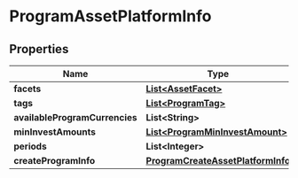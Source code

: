 # ProgramAssetPlatformInfo

## Properties
Name | Type | Description | Notes
------------ | ------------- | ------------- | -------------
**facets** | [**List&lt;AssetFacet&gt;**](AssetFacet.md) |  |  [optional]
**tags** | [**List&lt;ProgramTag&gt;**](ProgramTag.md) |  |  [optional]
**availableProgramCurrencies** | **List&lt;String&gt;** |  |  [optional]
**minInvestAmounts** | [**List&lt;ProgramMinInvestAmount&gt;**](ProgramMinInvestAmount.md) |  |  [optional]
**periods** | **List&lt;Integer&gt;** |  |  [optional]
**createProgramInfo** | [**ProgramCreateAssetPlatformInfo**](ProgramCreateAssetPlatformInfo.md) |  |  [optional]
